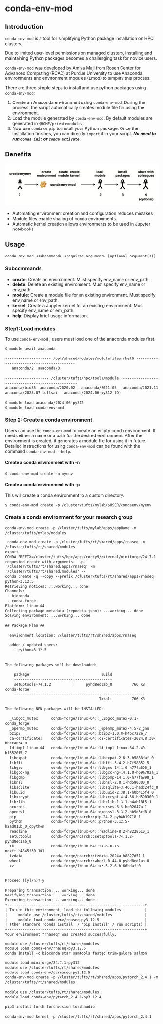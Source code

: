 # conda-env-mod

## Introduction
`conda-env-mod` is a tool for simplifying Python package installation on HPC clusters. 

Due to limited user-level permissions on managed clusters, installing and maintaining Python packages becomes a challenging task for novice users. 

`conda-env-mod` was developed by Amiya Maji from Rosen Center for Advanced Computing (RCAC) at Purdue University to use Anaconda environments and environment modules (Lmod) to simplify this process. 

There are three simple steps to install and use python packages using `conda-env-mod`:
1. Create an Anaconda environment using `conda-env-mod`. During the process, the script automatically creates module file for using the environment.
2. Load the module generated by `conda-env-mod`. By default modules are generated in `$HOME/privatemodules`. 
3. Now use `conda` or `pip` to install your Python package. Once the installation finishes, you can directly `import` it in your script.  ***No need to run `conda init` or `conda activate`***.

## Benefits
![conda-env-mod-workflow](images/conda-env-mod-workflow.png)

- Automating environment creation and configuration reduces mistakes
- Module files enable sharing of conda environments
- Automatic kernel creation allows environments to be used in Jupyter notebooks

## Usage
```
conda-env-mod <subcommand> <required argument> [optional argument(s)]
```

### Subcommands
- **create**: Create an environment.  Must specify env_name or env_path.
- **delete**: Delete an existing environment.  Must specify env_name or env_path.
- **module**: Create a module file for an existing environment.  Must specify env_name or env_path.
- **kernel**: Create a Jupyter kernel for an existing environment.  Must specify env_name or env_path.
- **help**:   Display brief usage information.

### Step1: Load modules

To use `conda-env-mod` , users must load one of the anaconda modules first.


```
$ module avail anaconda

--------------------- /opt/shared/Modules/modulefiles-rhel6 ------------------------------------------
   anaconda/2  anaconda/3

-------------------- /cluster/tufts/hpc/tools/module --------------------------------------------------
anaconda/bio35  anaconda/2020.02   anaconda/2021.05   anaconda/2021.11   anaconda/2023.07.tuftsai   anaconda/2024.06-py312 (D)

$ module load anaconda/2024.06-py312
$ module load conda-env-mod
```

### Step 2: Create a conda environment

Users can use the `conda-env-mod`  to create an empty conda environment. It needs either a name or a path for the desired environment. After the environment is created, it generates a module file for using it in future. Detailed instructions for using `conda-env-mod` can be found with the command `conda-env-mod --help`.



#### Create a conda environment with -n

```shell-session
$ conda-env-mod create -n myenv
```



#### Create a conda environment with -p

This will create a conda environment to a custom directory. 

```shell-session
$ conda-env-mod create -p /cluster/tufts/mylab/$USER/condaenv/myenv
```

### Create a conda environment for your research group
```
conda-env-mod create -p /cluster/tufts/mylab/apps/appName -m /cluster/tufts/mylab/modules
```

```
 conda-env-mod create -p /cluster/tufts/rt/shared/apps/rnaseq -m /cluster/tufts/rt/shared/modules
export CONDA_PREFIX=/cluster/tufts/hpc/apps/rocky9/external/miniforge/24.7.1
requested create with arguments:  -p '/cluster/tufts/rt/shared/apps/rnaseq' -m '/cluster/tufts/rt/shared/modules' --
conda create -q --copy --prefix /cluster/tufts/rt/shared/apps/rnaseq python=3.12.5
Retrieving notices: ...working... done
Channels:
 - bioconda
 - conda-forge
Platform: linux-64
Collecting package metadata (repodata.json): ...working... done
Solving environment: ...working... done

## Package Plan ##

  environment location: /cluster/tufts/rt/shared/apps/rnaseq

  added / updated specs:
    - python=3.12.5


The following packages will be downloaded:

    package                    |            build
    ---------------------------|-----------------
    setuptools-74.1.2          |     pyhd8ed1ab_0         766 KB  conda-forge
    ------------------------------------------------------------
                                           Total:         766 KB

The following NEW packages will be INSTALLED:

  _libgcc_mutex      conda-forge/linux-64::_libgcc_mutex-0.1-conda_forge 
  _openmp_mutex      conda-forge/linux-64::_openmp_mutex-4.5-2_gnu 
  bzip2              conda-forge/linux-64::bzip2-1.0.8-h4bc722e_7 
  ca-certificates    conda-forge/linux-64::ca-certificates-2024.8.30-hbcca054_0 
  ld_impl_linux-64   conda-forge/linux-64::ld_impl_linux-64-2.40-hf3520f5_7 
  libexpat           conda-forge/linux-64::libexpat-2.6.3-h5888daf_0 
  libffi             conda-forge/linux-64::libffi-3.4.2-h7f98852_5 
  libgcc             conda-forge/linux-64::libgcc-14.1.0-h77fa898_1 
  libgcc-ng          conda-forge/linux-64::libgcc-ng-14.1.0-h69a702a_1 
  libgomp            conda-forge/linux-64::libgomp-14.1.0-h77fa898_1 
  libnsl             conda-forge/linux-64::libnsl-2.0.1-hd590300_0 
  libsqlite          conda-forge/linux-64::libsqlite-3.46.1-hadc24fc_0 
  libuuid            conda-forge/linux-64::libuuid-2.38.1-h0b41bf4_0 
  libxcrypt          conda-forge/linux-64::libxcrypt-4.4.36-hd590300_1 
  libzlib            conda-forge/linux-64::libzlib-1.3.1-h4ab18f5_1 
  ncurses            conda-forge/linux-64::ncurses-6.5-he02047a_1 
  openssl            conda-forge/linux-64::openssl-3.3.2-hb9d3cd8_0 
  pip                conda-forge/noarch::pip-24.2-pyh8b19718_1 
  python             conda-forge/linux-64::python-3.12.5-h2ad013b_0_cpython 
  readline           conda-forge/linux-64::readline-8.2-h8228510_1 
  setuptools         conda-forge/noarch::setuptools-74.1.2-pyhd8ed1ab_0 
  tk                 conda-forge/linux-64::tk-8.6.13-noxft_h4845f30_101 
  tzdata             conda-forge/noarch::tzdata-2024a-h8827d51_1 
  wheel              conda-forge/noarch::wheel-0.44.0-pyhd8ed1ab_0 
  xz                 conda-forge/linux-64::xz-5.2.6-h166bdaf_0 


Proceed ([y]/n)? y

Preparing transaction: ...working... done
Verifying transaction: ...working... done
Executing transaction: ...working... done
+---------------------------------------------------------------+
| To use this environment, load the following modules:          |
|     module use /cluster/tufts/rt/shared/modules               |
|     module load conda-env/rnaseq-py3.12.5                     |
| (then standard 'conda install' / 'pip install' / run scripts) |
+---------------------------------------------------------------+
Your environment "rnaseq" was created successfully.

```

```
module use /cluster/tufts/rt/shared/modules
module load conda-env/rnaseq-py3.12.5 
conda install -c bioconda star samtools fastqc trim-galore salmon 
```

```
module load miniforge/24.7.1-py312 
module use /cluster/tufts/rt/shared/modules  
module load conda-env/scrnaseq-py3.12.5
conda-env-mod create -p /cluster/tufts/rt/shared/apps/pytorch_2.4.1 -m /cluster/tufts/rt/shared/modules

module use /cluster/tufts/rt/shared/modules 
module load conda-env/pytorch_2.4.1-py3.12.4 

pip3 install torch torchvision torchaudio

conda-env-mod kernel -p /cluster/tufts/rt/shared/apps/pytorch_2.4.1
```